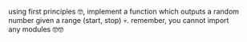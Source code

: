 using first principles 🤓, implement a function which outputs a random number given a range (start, stop) 💀. remember, you cannot import any modules 🤓🤓
